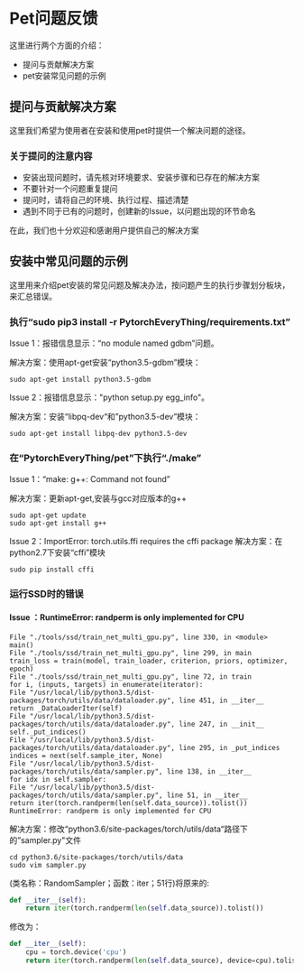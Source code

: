 # Pet问题反馈
这里进行两个方面的介绍：

+ 提问与贡献解决方案
+ pet安装常见问题的示例
## 提问与贡献解决方案
这里我们希望为使用者在安装和使用pet时提供一个解决问题的途径。
### 关于提问的注意内容
+ 安装出现问题时，请先核对环境要求、安装步骤和已存在的解决方案
+ 不要针对一个问题重复提问
+ 提问时，请将自己的环境、执行过程、描述清楚
+ 遇到不同于已有的问题时，创建新的Issue，以问题出现的环节命名

在此，我们也十分欢迎和感谢用户提供自己的解决方案
## 安装中常见问题的示例
这里用来介绍pet安装的常见问题及解决办法，按问题产生的执行步骤划分板块，来汇总错误。
### 执行“sudo pip3 install -r PytorchEveryThing/requirements.txt”
Issue 1：报错信息显示：“no module named gdbm”问题。

解决方案：使用apt-get安装“python3.5-gdbm”模块：

```
sudo apt-get install python3.5-gdbm
```

Issue 2：报错信息显示："python setup.py egg_info"。

解决方案：安装“libpq-dev“和”python3.5-dev”模块：

```
sudo apt-get install libpq-dev python3.5-dev
```

### 在“PytorchEveryThing/pet”下执行“./make”

Issue 1：“make: g++: Command not found”

解决方案：更新apt-get,安装与gcc对应版本的g++

```
sudo apt-get update
sudo apt-get install g++
```
Issue 2：ImportError: torch.utils.ffi requires the cffi package
解决方案：在python2.7下安装“cffi”模块

```
sudo pip install cffi
```

### 运行SSD时的错误

#### Issue ：RuntimeError: randperm is only implemented for CPU

```
File "./tools/ssd/train_net_multi_gpu.py", line 330, in <module>
main()
File "./tools/ssd/train_net_multi_gpu.py", line 299, in main
train_loss = train(model, train_loader, criterion, priors, optimizer, epoch)
File "./tools/ssd/train_net_multi_gpu.py", line 72, in train
for i, (inputs, targets) in enumerate(iterator):
File "/usr/local/lib/python3.5/dist-packages/torch/utils/data/dataloader.py", line 451, in __iter__
return _DataLoaderIter(self)
File "/usr/local/lib/python3.5/dist-packages/torch/utils/data/dataloader.py", line 247, in __init__
self._put_indices()
File "/usr/local/lib/python3.5/dist-packages/torch/utils/data/dataloader.py", line 295, in _put_indices
indices = next(self.sample_iter, None)
File "/usr/local/lib/python3.5/dist-packages/torch/utils/data/sampler.py", line 138, in __iter__
for idx in self.sampler:
File "/usr/local/lib/python3.5/dist-packages/torch/utils/data/sampler.py", line 51, in __iter__
return iter(torch.randperm(len(self.data_source)).tolist())
RuntimeError: randperm is only implemented for CPU
```

解决方案：修改“python3.6/site-packages/torch/utils/data“路径下的”sampler.py"文件

```
cd python3.6/site-packages/torch/utils/data
sudo vim sampler.py
```

(类名称：RandomSampler；函数：iter；51行)将原来的:

```Python
def __iter__(self):
    return iter(torch.randperm(len(self.data_source)).tolist())
```

修改为：

```Python
def __iter__(self):
    cpu = torch.device('cpu')
    return iter(torch.randperm(len(self.data_source), device=cpu).tolist())
```
